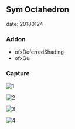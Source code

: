## Sym Octahedron
date: 20180124

### Addon
* ofxDeferredShading
* ofxGui

### Capture
![1](./bin/screenshot1.png)

![2](./bin/screenshot2.png)

![3](./bin/screenshot3.png)

![4](./bin/screenshot4.png)
